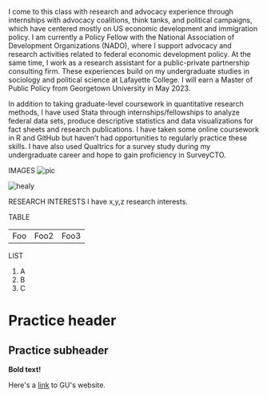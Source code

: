 I come to this class with research and advocacy experience through internships with advocacy coalitions, think tanks, and political campaigns, which have centered mostly on US economic development and immigration policy. I am currently a Policy Fellow with the National Association of Development Organizations (NADO), where I support advocacy and research activities related to federal economic development policy. At the same time, I work as a research assistant for a public-private partnership consulting firm. These experiences build on my undergraduate studies in sociology and political science at Lafayette College. I will earn a Master of Public Policy from Georgetown University in May 2023.

In addition to taking graduate-level coursework in quantitative research methods, I have used Stata through internships/fellowships to analyze federal data sets, produce descriptive statistics and data visualizations for fact sheets and research publications. I have taken some online coursework in R and GitHub but haven’t had opportunities to regularly practice these skills. I have also used Qualtrics for a survey study during my undergraduate career and hope to gain proficiency in SurveyCTO.

IMAGES
![pic]("https://github.com/gui2de/ppol768-spring23/blob/main/Individual%20Assignments/Brown%20Scott/week-02/img/pic.png")

![healy]("https://github.com/gui2de/ppol768-spring23/blob/main/Individual%20Assignments/Brown%20Scott/week-02/img/healy.png")

RESEARCH INTERESTS
I have x,y,z research interests.

TABLE
<table>
    <tr>
        <td>Foo</td>
        <td>Foo2</td>
        <td>Foo3</td>
    </tr>
</table>

LIST
<ol>
<li>A</li>
<li>B</li>
<li>C</li>
</ol>

# Practice header #
## Practice subheader ##

**Bold text!**

Here's a [link](https://www.georgetown.edu/ "Georgetown University") to GU's website.
